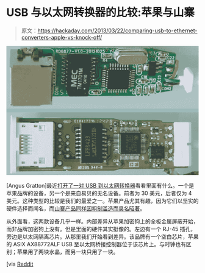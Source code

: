# USB 与以太网转换器的比较:苹果与山寨

> 原文：<https://hackaday.com/2013/03/22/comparing-usb-to-ethernet-converters-apple-vs-knock-off/>

![usb-ethernet-comparison](img/9fb21a74f3b98afe8c53ed04b9c20a88.png)

[Angus Gratton]最近[打开了一对 USB 到以太网转换器](http://projectgus.com/2013/03/anatomy-of-a-cheap-usb-ethernet-adapter/)看看里面有什么。一个是苹果品牌的设备，另一个是来自易贝的无名设备。前者为 30 美元，后者仅为 4 美元。这种类型的比较是我们的最爱之一。苹果产品尤其有趣，因为它们以坚实的硬件选择而闻名，而[山寨产品同样因粗制滥造而臭名昭著](http://hackaday.com/2012/10/10/raspberry-pi-foundation-looks-a-counterfeit-apple-power-supplies/)。

从外面看，这两款设备几乎一样。内部差异从苹果加密狗上的全板金属屏蔽开始，而非品牌加密狗上没有。但是里面的硬件其实挺像的。左边有一个 RJ-45 插孔，旁边是以太网隔离芯片。从那里我们开始看到差异。该品牌有一个空白芯片，苹果的 ASIX AX88772ALF USB 至以太网桥接控制器位于该芯片上。与时钟也有区别；苹果用了两块水晶，而另一块只用了一块。

[via [Reddit](http://www.reddit.com/r/electronics/comments/1an0bj/anatomy_of_a_cheap_usb_to_ethernet_adapter/)